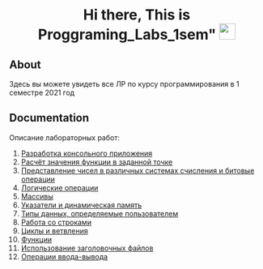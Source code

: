 <h1 align="center">Hi there, This is Proggraming_Labs_1sem"
<img src="https://github.com/blackcater/blackcater/raw/main/images/Hi.gif" height="32"/></h1>

## About
Здесь вы можете увидеть все ЛР по курсу программирования в 1 семестре 2021 год 

## Documentation

Описание лабораторных работ:
1. [Разработка консольного приложения](https://github.com/RomanKosovets/Programming-labs/blob/main/%D0%9B%D0%A0/C.%20%D0%A0%D0%B0%D0%B1%D0%BE%D1%82%D0%B0%201.%20%D0%92%D0%B0%D1%80%D0%B8%D0%B0%D0%BD%D1%82%D1%8B%20%D0%B7%D0%B0%D0%B4%D0%B0%D0%BD%D0%B8%D0%B9.doc)
2. [Расчёт значения функции в заданной точке](https://github.com/RomanKosovets/Programming-labs/blob/main/%D0%9B%D0%A0/C.%20%D0%A0%D0%B0%D0%B1%D0%BE%D1%82%D0%B0%202.%20%D0%92%D0%B0%D1%80%D0%B8%D0%B0%D0%BD%D1%82%D1%8B%20%D0%B7%D0%B0%D0%B4%D0%B0%D0%BD%D0%B8%D0%B9.doc)
3. [Представление чисел в различных системах счисления и битовые операции](https://github.com/RomanKosovets/Programming-labs/blob/main/%D0%9B%D0%A0/C.%20%D0%A0%D0%B0%D0%B1%D0%BE%D1%82%D0%B0%203.%20%D0%92%D0%B0%D1%80%D0%B8%D0%B0%D0%BD%D1%82%D1%8B%20%D0%B7%D0%B0%D0%B4%D0%B0%D0%BD%D0%B8%D0%B9.doc)
4. [Логические операции](https://github.com/RomanKosovets/Programming-labs/blob/main/%D0%9B%D0%A0/C.%20%D0%A0%D0%B0%D0%B1%D0%BE%D1%82%D0%B0%204.%20%D0%92%D0%B0%D1%80%D0%B8%D0%B0%D0%BD%D1%82%D1%8B%20%D0%B7%D0%B0%D0%B4%D0%B0%D0%BD%D0%B8%D0%B9.doc)
5. [Массивы](https://github.com/RomanKosovets/Programming-labs/blob/main/%D0%9B%D0%A0/C.%20%D0%A0%D0%B0%D0%B1%D0%BE%D1%82%D0%B0%205.%20%D0%92%D0%B0%D1%80%D0%B8%D0%B0%D0%BD%D1%82%D1%8B%20%D0%B7%D0%B0%D0%B4%D0%B0%D0%BD%D0%B8%D0%B9.doc)
6. [Указатели и динамическая память](https://github.com/RomanKosovets/Programming-labs/blob/main/%D0%9B%D0%A0/C.%20%D0%A0%D0%B0%D0%B1%D0%BE%D1%82%D0%B0%206.%20%D0%92%D0%B0%D1%80%D0%B8%D0%B0%D0%BD%D1%82%D1%8B%20%D0%B7%D0%B0%D0%B4%D0%B0%D0%BD%D0%B8%D0%B9.doc)
7. [Типы данных, определяемые пользователем](https://github.com/RomanKosovets/Programming-labs/blob/main/%D0%9B%D0%A0/C.%20%D0%A0%D0%B0%D0%B1%D0%BE%D1%82%D0%B0%207.%20%D0%92%D0%B0%D1%80%D0%B8%D0%B0%D0%BD%D1%82%D1%8B%20%D0%B7%D0%B0%D0%B4%D0%B0%D0%BD%D0%B8%D0%B9.doc)
8. [Работа со строками](https://github.com/RomanKosovets/Programming-labs/blob/main/%D0%9B%D0%A0/C.%20%D0%A0%D0%B0%D0%B1%D0%BE%D1%82%D0%B0%208.%20%D0%92%D0%B0%D1%80%D0%B8%D0%B0%D0%BD%D1%82%D1%8B%20%D0%B7%D0%B0%D0%B4%D0%B0%D0%BD%D0%B8%D0%B9.doc)
9. [Циклы и ветвления](https://github.com/RomanKosovets/Programming-labs/blob/main/%D0%9B%D0%A0/C.%20%D0%A0%D0%B0%D0%B1%D0%BE%D1%82%D0%B0%209.%20%D0%92%D0%B0%D1%80%D0%B8%D0%B0%D0%BD%D1%82%D1%8B%20%D0%B7%D0%B0%D0%B4%D0%B0%D0%BD%D0%B8%D0%B9.docx)
10. [Функции](https://github.com/RomanKosovets/Programming-labs/blob/main/%D0%9B%D0%A0/C.%20%D0%A0%D0%B0%D0%B1%D0%BE%D1%82%D0%B0%2010.%20%D0%92%D0%B0%D1%80%D0%B8%D0%B0%D0%BD%D1%82%D1%8B%20%D0%B7%D0%B0%D0%B4%D0%B0%D0%BD%D0%B8%D0%B9.doc)
11. [Иcпользование заголовочных файлов](https://github.com/RomanKosovets/Programming-labs/blob/main/%D0%9B%D0%A0/C.%20%D0%A0%D0%B0%D0%B1%D0%BE%D1%82%D0%B0%2011.%20%D0%92%D0%B0%D1%80%D0%B8%D0%B0%D0%BD%D1%82%D1%8B%20%D0%B7%D0%B0%D0%B4%D0%B0%D0%BD%D0%B8%D0%B9.doc)
12. [Операции ввода-вывода](https://github.com/RomanKosovets/Programming-labs/blob/main/%D0%9B%D0%A0/C.%20%D0%A0%D0%B0%D0%B1%D0%BE%D1%82%D0%B0%2012.%20%D0%92%D0%B0%D1%80%D0%B8%D0%B0%D0%BD%D1%82%D1%8B%20%D0%B7%D0%B0%D0%B4%D0%B0%D0%BD%D0%B8%D0%B9.docx)
